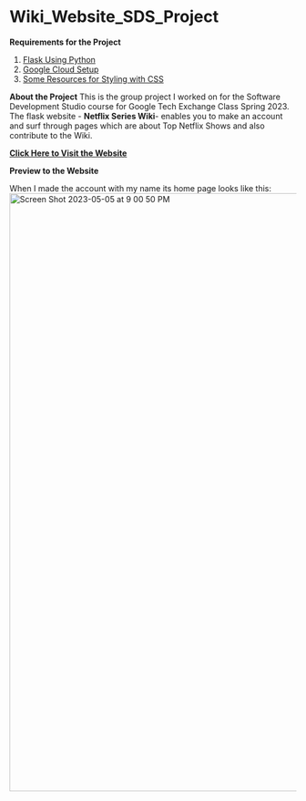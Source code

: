 # Wiki_Website_SDS_Project

**Requirements for the Project**

1. [Flask Using Python](https://flask.palletsprojects.com/en/2.3.x/installation/#python-version)
2. [Google Cloud Setup](https://console.cloud.google.com/projectcreate)
3. [Some Resources for Styling with CSS](https://www.w3schools.com/css/default.asp)

**About the Project**
This is the group project I worked on for the Software Development Studio course for Google Tech Exchange Class Spring 2023.
The flask website - **Netflix Series Wiki**- enables you to make an account and surf through pages which are about Top Netflix Shows and also contribute
to the Wiki. 

**[Click Here to Visit the Website](https://wiki-viewer-377817.uc.r.appspot.com/home)**

**Preview to the Website**

When I made the account with my name its home page looks like this:
<img width="1050" alt="Screen Shot 2023-05-05 at 9 00 50 PM" src="https://user-images.githubusercontent.com/64405568/236589845-e0a77b91-45b6-49a5-86ff-fcc0f13fb916.png">

